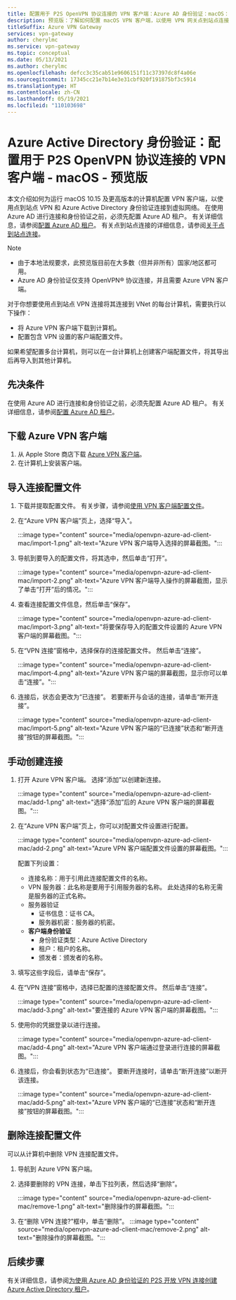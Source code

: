```yaml
---
title: 配置用于 P2S OpenVPN 协议连接的 VPN 客户端：Azure AD 身份验证：macOS：预览版
description: 预览版：了解如何配置 macOS VPN 客户端，以使用 VPN 网关点到站点连接和 Azure Active Directory 身份验证连接到虚拟网络。
titleSuffix: Azure VPN Gateway
services: vpn-gateway
author: cherylmc
ms.service: vpn-gateway
ms.topic: conceptual
ms.date: 05/13/2021
ms.author: cherylmc
ms.openlocfilehash: defcc3c35cab51e9606151f11c37397dc8f4a06e
ms.sourcegitcommit: 17345cc21e7b14e3e31cbf920f191875bf3c5914
ms.translationtype: HT
ms.contentlocale: zh-CN
ms.lasthandoff: 05/19/2021
ms.locfileid: "110103698"
---
```

# <a name="azure-active-directory-authentication-configure-a-vpn-client-for-p2s-openvpn-protocol-connections---macos---preview"></a>Azure Active Directory 身份验证：配置用于 P2S OpenVPN 协议连接的 VPN 客户端 - macOS - 预览版

本文介绍如何为运行 macOS 10.15 及更高版本的计算机配置 VPN 客户端，以使用点到站点 VPN 和 Azure Active Directory 身份验证连接到虚拟网络。 在使用 Azure AD 进行连接和身份验证之前，必须先配置 Azure AD 租户。 有关详细信息，请参阅[配置 Azure AD 租户](openvpn-azure-ad-tenant.md)。 有关点到站点连接的详细信息，请参阅[关于点到站点连接](point-to-site-about.md)。

> [!NOTE]
> * 由于本地法规要求，此预览版目前在大多数（但并非所有）国家/地区都可用。
> * Azure AD 身份验证仅支持 OpenVPN® 协议连接，并且需要 Azure VPN 客户端。
>

对于你想要使用点到站点 VPN 连接将其连接到 VNet 的每台计算机，需要执行以下操作：
 
* 将 Azure VPN 客户端下载到计算机。
* 配置包含 VPN 设置的客户端配置文件。 

如果希望配置多台计算机，则可以在一台计算机上创建客户端配置文件，将其导出后再导入到其他计算机。

## <a name="prerequisites"></a>先决条件

在使用 Azure AD 进行连接和身份验证之前，必须先配置 Azure AD 租户。 有关详细信息，请参阅[配置 Azure AD 租户](openvpn-azure-ad-tenant.md)。

## <a name="to-download-the-azure-vpn-client"></a><a name="download"></a>下载 Azure VPN 客户端

1. 从 Apple Store 商店下载 [Azure VPN 客户端](https://apps.apple.com/us/app/azure-vpn-client/id1553936137)。
1. 在计算机上安装客户端。

## <a name="to-import-a-connection-profile"></a><a name="import"></a>导入连接配置文件

1. 下载并提取配置文件。 有关步骤，请参阅[使用 VPN 客户端配置文件](about-vpn-profile-download.md)。
1. 在“Azure VPN 客户端”页上，选择“导入”。

   :::image type="content" source="media/openvpn-azure-ad-client-mac/import-1.png" alt-text="Azure VPN 客户端导入选择的屏幕截图。":::
1. 导航到要导入的配置文件，将其选中，然后单击“打开”。

   :::image type="content" source="media/openvpn-azure-ad-client-mac/import-2.png" alt-text="Azure VPN 客户端导入操作的屏幕截图，显示了单击“打开”后的情况。":::
1. 查看连接配置文件信息，然后单击“保存”。

   :::image type="content" source="media/openvpn-azure-ad-client-mac/import-3.png" alt-text="将要保存导入的配置文件设置的 Azure VPN 客户端的屏幕截图。":::
1. 在“VPN 连接”窗格中，选择保存的连接配置文件。 然后单击“连接”。 

   :::image type="content" source="media/openvpn-azure-ad-client-mac/import-4.png" alt-text="Azure VPN 客户端的屏幕截图，显示你可以单击“连接”。":::
1. 连接后，状态会更改为“已连接”。 若要断开与会话的连接，请单击“断开连接”。

   :::image type="content" source="media/openvpn-azure-ad-client-mac/import-5.png" alt-text="Azure VPN 客户端的“已连接”状态和“断开连接”按钮的屏幕截图。":::

## <a name="to-create-a-connection-manually"></a><a name="manual"></a>手动创建连接

1. 打开 Azure VPN 客户端。 选择“添加”以创建新连接。

   :::image type="content" source="media/openvpn-azure-ad-client-mac/add-1.png" alt-text="选择“添加”后的 Azure VPN 客户端的屏幕截图。":::

1. 在“Azure VPN 客户端”页上，你可以对配置文件设置进行配置。

   :::image type="content" source="media/openvpn-azure-ad-client-mac/add-2.png" alt-text="Azure VPN 客户端配置文件设置的屏幕截图。":::

   配置下列设置：

   * 连接名称：用于引用此连接配置文件的名称。
   * VPN 服务器：此名称是要用于引用服务器的名称。 此处选择的名称无需是服务器的正式名称。
   * 服务器验证
     * 证书信息：证书 CA。
     * 服务器机密：服务器的机密。
   * **客户端身份验证**
     * 身份验证类型：Azure Active Directory
     * 租户：租户的名称。
     * 颁发者：颁发者的名称。
1. 填写这些字段后，请单击“保存”。
1. 在“VPN 连接”窗格中，选择已配置的连接配置文件。 然后单击“连接”。 

   :::image type="content" source="media/openvpn-azure-ad-client-mac/add-3.png" alt-text="要连接的 Azure VPN 客户端的屏幕截图。":::
1. 使用你的凭据登录以进行连接。

   :::image type="content" source="media/openvpn-azure-ad-client-mac/add-4.png" alt-text="Azure VPN 客户端通过登录进行连接的屏幕截图。":::
1. 连接后，你会看到状态为“已连接”。 要断开连接时，请单击“断开连接”以断开该连接。

   :::image type="content" source="media/openvpn-azure-ad-client-mac/add-5.png" alt-text="Azure VPN 客户端的“已连接”状态和“断开连接”按钮的屏幕截图。":::

## <a name="to-remove-a-connection-profile"></a><a name="remove"></a>删除连接配置文件

可以从计算机中删除 VPN 连接配置文件。 

1. 导航到 Azure VPN 客户端。
1. 选择要删除的 VPN 连接，单击下拉列表，然后选择“删除”。

   :::image type="content" source="media/openvpn-azure-ad-client-mac/remove-1.png" alt-text="删除操作的屏幕截图。":::
1. 在“删除 VPN 连接?”框中，单击“删除”。
   :::image type="content" source="media/openvpn-azure-ad-client-mac/remove-2.png" alt-text="删除操作的屏幕截图。":::

## <a name="next-steps"></a>后续步骤

有关详细信息，请参阅[为使用 Azure AD 身份验证的 P2S 开放 VPN 连接创建 Azure Active Directory 租户](openvpn-azure-ad-tenant.md)。